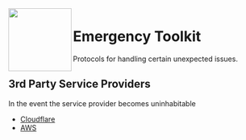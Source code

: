 <img align="left" width=125 src="https://github.com/user-attachments/assets/a082517b-ff18-4e07-acf8-3292ad366eb5"/>

# Emergency Toolkit

Protocols for handling certain unexpected issues.

## 3rd Party Service Providers

In the event the service provider becomes uninhabitable

- [Cloudflare](/docs/emergencies/cloudflare.md)
- [AWS](/docs/emergencies/aws.md)
